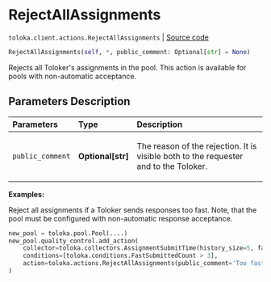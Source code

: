 # RejectAllAssignments
`toloka.client.actions.RejectAllAssignments` | [Source code](https://github.com/Toloka/toloka-kit/blob/v1.1.3/src/client/actions.py#L183)

```python
RejectAllAssignments(self, *, public_comment: Optional[str] = None)
```

Rejects all Toloker's assignments in the pool. This action is available for pools with non-automatic acceptance.

## Parameters Description

| Parameters | Type | Description |
| :----------| :----| :-----------|
`public_comment`|**Optional\[str\]**|<p>The reason of the rejection. It is visible both to the requester and to the Toloker.</p>

**Examples:**

Reject all assignments if a Toloker sends responses too fast. Note, that the pool must be configured with non-automatic response acceptance.

```python
new_pool = toloka.pool.Pool(....)
new_pool.quality_control.add_action(
    collector=toloka.collectors.AssignmentSubmitTime(history_size=5, fast_submit_threshold_seconds=20),
    conditions=[toloka.conditions.FastSubmittedCount > 3],
    action=toloka.actions.RejectAllAssignments(public_comment='Too fast responses.')
)
```
